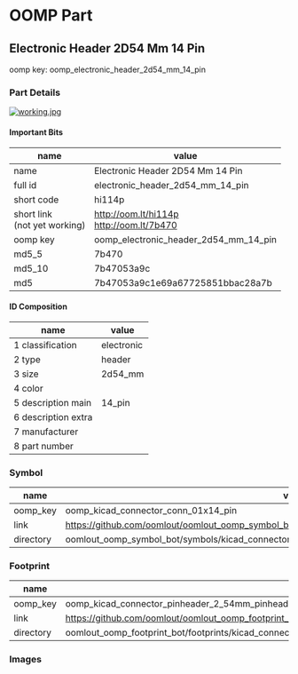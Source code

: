 # OOMP Part  
## Electronic Header 2D54 Mm 14 Pin  
  
oomp key: oomp_electronic_header_2d54_mm_14_pin  
  
### Part Details  
  
[![working.jpg](working_600.jpg)](working.jpg)  
  
#### Important Bits  
| name | value | 
| --- | --- | 
| name | Electronic Header 2D54 Mm 14 Pin | 
| full id | electronic_header_2d54_mm_14_pin | 
| short code | hi114p | 
| short link<br>(not yet working) | http://oom.lt/hi114p<br>http://oom.lt/7b470 | 
| oomp key | oomp_electronic_header_2d54_mm_14_pin | 
| md5_5 | 7b470 | 
| md5_10 | 7b47053a9c | 
| md5 | 7b47053a9c1e69a67725851bbac28a7b | 
#### ID Composition  
| name | value | 
| --- | --- | 
| 1 classification | electronic | 
| 2 type | header | 
| 3 size | 2d54_mm | 
| 4 color |  | 
| 5 description main | 14_pin | 
| 6 description extra |  | 
| 7 manufacturer |  | 
| 8 part number |  | 
### Symbol  
| name | value | 
| --- | --- | 
| oomp_key | oomp_kicad_connector_conn_01x14_pin | 
| link | https://github.com/oomlout/oomlout_oomp_symbol_bot/tree/main/symbols/kicad_connector_conn_01x14_pin | 
| directory | oomlout_oomp_symbol_bot/symbols/kicad_connector_conn_01x14_pin//working/working.kicad_sym | 
### Footprint  
| name | value | 
| --- | --- | 
| oomp_key | oomp_kicad_connector_pinheader_2_54mm_pinheader_1x14_p2_54mm_vertical | 
| link | https://github.com/oomlout/oomlout_oomp_footprint_bot/tree/main/foootprntss/kicad_connector_pinheader_2_54mm_pinheader_1x14_p2_54mm_vertical | 
| directory | oomlout_oomp_footprint_bot/footprints/kicad_connector_pinheader_2_54mm_pinheader_1x14_p2_54mm_vertical//working/working.kicad_mod | 
### Images  
